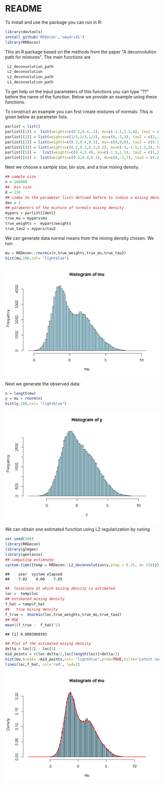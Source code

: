 README
================

To install and use the package you can run in R:

``` r
library(devtools)
install_github('RRDecon','omadrid1')
library(RRDecon)
```

This an R package based on the methods from the paper "A deconvolution path for mixtures". The main functions are

``` r
 L2_deconvolution_path
 L2_deconvolution
 L2_deconvolution_path
 L1_deconvolution_path
```

To get help on the input parameters of this functions you can type "??" before the name of the function. Below we provide an example using these functions.

To construct an example you can first create mixtures of normals. This is given below as parameter lists.

``` r
parlist = list()
parlist[[1]] =  list(weights=c(0.5,0.4,.1), mu=c(-1.5,1.5,4), tau2 = c(1,2,2))
parlist[[2]] = list(weights=c(1/3,1/3,1/3), mu=c(0,-2,3), tau2 = c(2,.1,.4))
parlist[[3]] = list(weights=c(0.3,0.4,0.3), mu=-c(0,0,0), tau2 = c(0.1,1,9))
parlist[[4]] = list(weights=c(0.2,0.3,0.3,0.2), mu=c(-3,-1.5,1.5,3), tau2 = c(0.01,.01,.01,0.01))
parlist[[5]] =   list(weights=c(0.4,0.4), mu=c(-1.5,1.5), tau2 = c(1,1))
parlist[[6]] =  list(weights=c(0.5,0.4,0.1), mu=c(0,-2,3), tau2 = c(.2,.1,.4))
```

Next we choose a sample size, bin size, and a true mixing density.

``` r
## sample size
n = 100000  
##  bin size
d = 150
## index to the parameter lists defined before to induce a mixing density  
den = 2
## parameters of the mixture of normals mixing density
mypars = parlist[[den]]
true_mu = mypars$mu
true_weights =  mypars$weights
true_tau2 = mypars$tau2
```

We can generate data normal means from the mixing density chosen. We run:

``` r
mu = RRDecon::rnormix(n,true_weights,true_mu,true_tau2)
hist(mu,100,col= "lightblue")
```

![](README_files/figure-markdown_github/unnamed-chunk-5-1.png)

Next we generate the observed data:

``` r
n = length(mu)
y = mu + rnorm(n)
hist(y,100,col= "lightblue")
```

![](README_files/figure-markdown_github/unnamed-chunk-6-1.png)

We can obtain one estimated function using L2 regularization by runing

``` r
set.seed(100)
library(RRDecon)
library(glmgen)
library(genlasso)
## computing estimnate
system.time({temp = RRDecon::L2_deconvolution(y,prop = 0.25, d= 150)})
```

    ##    user  system elapsed 
    ##    7.02    0.00    7.05

``` r
##  locations at which mixing density is estimated
loc =  temp$loc
## estimated mixing density
f_hat = temp$f_hat
##   true mixing density
f_true =  dnormix(loc,true_weights,true_mu,true_tau2)
## MSE
mean((f_true -  f_hat)^2)
```

    ## [1] 0.0003060393

``` r
## Plot of the estimated mixing density
delta = loc[2] - loc[1]
mid_points = c(loc-delta/2,loc[length(loc)]+delta/2)
hist(mu,breaks =mid_points,col= "lightblue",prob=TRUE,tilte="Latent normal means and estimated mixing density")
lines(loc,f_hat, col='red', lwd=2)
```

![](README_files/figure-markdown_github/unnamed-chunk-7-1.png)
